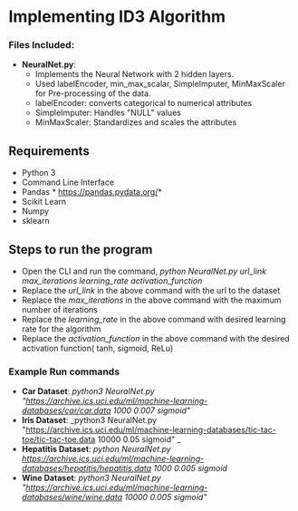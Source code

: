 # Implementing ID3 Algorithm

### Files Included:
* **NeuralNet.py**:
    * Implements the Neural Network with 2 hidden layers.
	* Used labelEncoder, min_max_scalar, SimpleImputer, MinMaxScaler for Pre-processing of the data.
	* labelEncoder: converts categorical to numerical attributes
	* SimpleImputer: Handles "NULL" values
	* MinMaxScaler: Standardizes and scales the attributes

## Requirements
* Python 3
* Command Line Interface
* Pandas * https://pandas.pydata.org/*
* Scikit Learn
* Numpy
* sklearn

## Steps to run the program
* Open the CLI and run the command, *python NeuralNet.py url_link max_iterations learning_rate activation_function*
* Replace the *url_link* in the above command with the url to the dataset
* Replace the *max_iterations* in the above command with the maximum number of iterations
* Replace the *learning_rate* in the above command with desired learning rate for the algorithm
* Replace the *activation_function* in the above command with the desired activation function( tanh, sigmoid, ReLu)

### Example Run commands
* **Car Dataset**: _python3 NeuralNet.py "https://archive.ics.uci.edu/ml/machine-learning-databases/car/car.data 1000 0.007 sigmoid"_
* **Iris Dataset**: _python3 NeuralNet.py "https://archive.ics.uci.edu/ml/machine-learning-databases/tic-tac-toe/tic-tac-toe.data 10000 0.05 sigmoid" _
* **Hepatitis Dataset**: _python NeuralNet.py https://archive.ics.uci.edu/ml/machine-learning-databases/hepatitis/hepatitis.data 1000 0.005 sigmoid_
* **Wine Dataset**: _python3 NeuralNet.py "https://archive.ics.uci.edu/ml/machine-learning-databases/wine/wine.data 10000 0.005 sigmoid"_